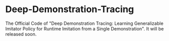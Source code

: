 # Deep-Demonstration-Tracing

The  Official Code of "Deep Demonstration Tracing: Learning Generalizable Imitator Policy for Runtime Imitation from a Single Demonstration". It will be released soon.

